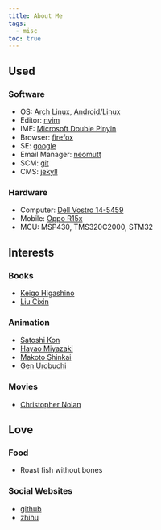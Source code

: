 ```yaml
---
title: About Me
tags:
  - misc
toc: true
---
```


## Used

### Software

- OS: [Arch Linux](https://archlinux.org/), [Android/Linux](https://www.android.com/)
- Editor: [nvim](https://github.com/neovim/neovim)
- IME: [Microsoft Double Pinyin](https://en.wikipedia.org/wiki/Pinyin_input_method)
- Browser: [firefox](https://hg.mozilla.org/mozilla-central)
- SE: [google](https://www.google.com/)
- Email Manager: [neomutt](https://github.com/neomutt/neomutt)
- SCM: [git](https://github.com/git/git)
- CMS: [jekyll](https://github.com/jekyll/jekyll)

### Hardware

- Computer: [Dell Vostro 14-5459](https://www.dell-brand.com/)
- Mobile: [Oppo R15x](https://www.oppo.com/)
- MCU: MSP430, TMS320C2000, STM32

## Interests

### Books

- [Keigo Higashino](https://en.wikipedia.org/wiki/Keigo_Higashino)
- [Liu Cixin](https://en.wikipedia.org/wiki/Liu_Cixin)

### Animation

- [Satoshi Kon](https://en.wikipedia.org/wiki/Satoshi_Kon)
- [Hayao Miyazaki](https://en.wikipedia.org/wiki/Hayao_Miyazaki)
- [Makoto Shinkai](https://en.wikipedia.org/wiki/Makoto_Shinkai)
- [Gen Urobuchi](https://en.wikipedia.org/wiki/Gen_Urobuchi)

### Movies

- [Christopher Nolan](https://en.wikipedia.org/wiki/Christopher_Nolan)

## Love

### Food

- Roast fish without bones

### Social Websites

- [github](https://github.com/)
- [zhihu](https://www.zhihu.com/)
